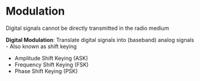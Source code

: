 # Modulation

Digital signals cannot be directly transmitted in the radio medium

**Digital Modulation**: Translate digital signals into (baseband) analog signals - Also known as shift keying
* Amplitude Shift Keying (ASK)
* Frequency Shift Keying (FSK)
* Phase Shift Keying (PSK)